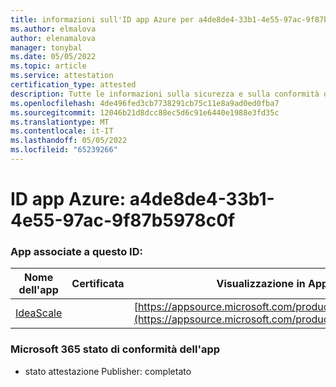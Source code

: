 ```yaml
---
title: informazioni sull'ID app Azure per a4de8de4-33b1-4e55-97ac-9f87b5978c0f
ms.author: elmalova
author: elenamalova
manager: tonybal
ms.date: 05/05/2022
ms.topic: article
ms.service: attestation
certification_type: attested
description: Tutte le informazioni sulla sicurezza e sulla conformità disponibili per a4de8de4-33b1-4e55-97ac-9f87b5978c0f.
ms.openlocfilehash: 4de496fed3cb7738291cb75c11e8a9ad0ed0fba7
ms.sourcegitcommit: 12046b21d8dcc88ec5d6c91e6440e1988e3fd35c
ms.translationtype: MT
ms.contentlocale: it-IT
ms.lasthandoff: 05/05/2022
ms.locfileid: "65239266"
---
```

# <a name="azure-app-id-a4de8de4-33b1-4e55-97ac-9f87b5978c0f"></a>ID app Azure: a4de8de4-33b1-4e55-97ac-9f87b5978c0f


### <a name="apps-associated-with-this-id"></a>App associate a questo ID:
| **Nome dell'app** | **Certificata** | **Visualizzazione in AppSource** |
|--------------|---------------|-----------------------|
| [IdeaScale](../forward/WA200003868.md) |  | [https://appsource.microsoft.com/product/office/WA200003868](https://appsource.microsoft.com/product/office/WA200003868) |

### <a name="microsoft-365-app-compliance-status"></a>Microsoft 365 stato di conformità dell'app
- stato attestazione Publisher: completato
